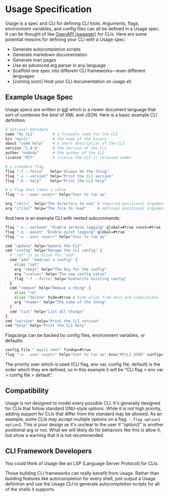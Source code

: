 # Usage Specification

Usage is a spec and CLI for defining CLI tools. Arguments, flags, environment variables, and config
files can all be defined in a Usage spec. It can be thought of
like [OpenAPI (swagger)](https://www.openapis.org/)
for CLIs. Here are some potential reasons for defining your CLI with a Usage spec:

- Generate autocompletion scripts
- Generate markdown documentation
- Generate man pages
- Use an advanced arg parser in any language
- Scaffold one spec into different CLI frameworks—even different languages
- [coming soon] Host your CLI documentation on usage.sh

## Example Usage Spec

Usage specs are written in [kdl](https://kdl.dev/) which is a newer document language that sort of
combines
the best of XML and JSON. Here is a basic example CLI definition:

```sh
# optional metadata
name "My CLI"        # a friendly name for the CLI
bin "mycli"          # the name of the binary
about "some help"    # a short description of the CLI
version "1.0.0"      # the version of the CLI
author "nobody"      # the author of the CLI
license "MIT"        # license the CLI is released under

# a standard flag
flag "-f --force"   help="Always do the thing"
flag "-v --version" help="Print the CLI version"
flag "-h --help"    help="Print the CLI help"

# a flag that takes a value
flag "-u --user <user>" help="User to run as"

arg "<dir>"  help="The directory to use" # required positional argument
arg "[file]" help="The file to read"     # optional positional argument
```

And here is an example CLI with nested subcommands:

```sh
flag "-v --verbose" "Enable verbose logging" global=#true count=#true
flag "-q --quiet" "Enable quiet logging" global=#true
flag "-u --user <user>" help="User to run as"

cmd "update" help="Update the CLI"
cmd "config" help="Manage the CLI config" {
  # "set" is an alias for "add"
  cmd "add" "Add/set a config" {
    alias "set"
    arg "<key>" help="The key for the config"
    arg "<value>" help="The new config value"
    flag "-f --force" help="Overwrite existing config"
  }
  cmd "remove" help="Remove a thing" {
    alias "rm"
    alias "delete" hide=#true # hide alias from docs and completions
    arg "<name>" help="The name of the thing"
  }
  cmd "list" help="List all things"
}
cmd "version" help="Print the CLI version"
cmd "help" help="Print the CLI help"
```

Flags/args can be backed by config files, environment variables, or defaults:

```sh
config_file ".mycli.toml" findup=#true
flag "-u --user <user>" help="User to run as" env="MYCLI_USER" config="settings.user" default="admin"
```

The priority over which is used (CLI flag, env var, config file, default) is the order which they
are defined,
so in this example it will be "CLI flag > env var > config file > default".

## Compatibility

Usage is not designed to model every possible CLI. It's generally designed for CLIs that follow
standard GNU-style
options. While it is not high priority, adding support for CLIs that differ from the standard may be
allowed.
As an example, some CLIs may accept multiple options on a flag: `--flag option1 option2`. This is
poor design
as it's unclear to the user if "option2" is another positional arg or not. What we will likely do
for behaviors
like this is allow it, but show a warning that it is not recommended.

## CLI Framework Developers

You could think of Usage like an LSP (Language Server Protocol) for CLIs.

Those building CLI frameworks can really benefit from Usage. Rather than building features like
autocompletion
for every shell, just output a Usage definition and use the Usage CLI to generate autocompletion
scripts for all
of the shells it supports.
